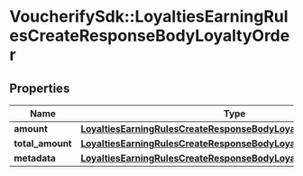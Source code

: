 # VoucherifySdk::LoyaltiesEarningRulesCreateResponseBodyLoyaltyOrder

## Properties

| Name | Type | Description | Notes |
| ---- | ---- | ----------- | ----- |
| **amount** | [**LoyaltiesEarningRulesCreateResponseBodyLoyaltyOrderAmount**](LoyaltiesEarningRulesCreateResponseBodyLoyaltyOrderAmount.md) |  | [optional] |
| **total_amount** | [**LoyaltiesEarningRulesCreateResponseBodyLoyaltyOrderTotalAmount**](LoyaltiesEarningRulesCreateResponseBodyLoyaltyOrderTotalAmount.md) |  | [optional] |
| **metadata** | [**LoyaltiesEarningRulesCreateResponseBodyLoyaltyOrderMetadata**](LoyaltiesEarningRulesCreateResponseBodyLoyaltyOrderMetadata.md) |  | [optional] |

